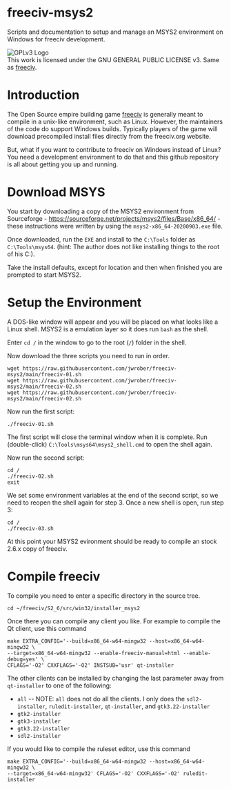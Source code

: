 # freeciv-msys2
Scripts and documentation to setup and manage an MSYS2 environment on Windows for freeciv development.

![GPLv3 Logo](https://www.gnu.org/graphics/gplv3-127x51.png)<br />
This work is licensed under the GNU GENERAL PUBLIC LICENSE v3. Same as [freeciv](https://github.com/freeciv/freeciv "freeciv GitHub Repo").

# Introduction

The Open Source empire building game [freeciv](http://www.freeciv.org/) is generally meant to compile in a unix-like environment, such as Linux. However, the maintainers of the code do support Windows builds. Typically players of the game will download precompiled install files directly from the freeciv.org website.

But, what if you want to contribute to freeciv on Windows instead of Linux?  You need a development environment to do that and this github repository is all about getting you up and running.

# Download MSYS
You start by downloading a copy of the MSYS2 environment from Sourceforge - https://sourceforge.net/projects/msys2/files/Base/x86_64/ - these instructions were written by using the `msys2-x86_64-20200903.exe` file.

Once downloaded, run the `EXE` and install to the `C:\Tools` folder as `C:\Tools\msys64`. (hint: The author does not like installing things to the root of his C:\).

Take the install defaults, except for location and then when finished you are prompted to start MSYS2. 

# Setup the Environment

A DOS-like window will appear and you will be placed on what looks like a Linux shell. MSYS2 is a emulation layer so it does run `bash` as the shell.

Enter `cd /` in the window to go to the root (`/`) folder in the shell.

Now download the three scripts you need to run in order.

    wget https://raw.githubusercontent.com/jwrober/freeciv-msys2/main/freeciv-01.sh
    wget https://raw.githubusercontent.com/jwrober/freeciv-msys2/main/freeciv-02.sh
    wget https://raw.githubusercontent.com/jwrober/freeciv-msys2/main/freeciv-02.sh

Now run the first script:

    ./freeciv-01.sh

The first script will close the terminal window when it is complete. Run (double-click) `C:\Tools\msys64\msys2_shell.cmd` to open the shell again.

Now run the second script:

    cd /
    ./freeciv-02.sh
    exit

We set some environment variables at the end of the second script, so we need to reopen the shell again for step 3.  Once a new shell is open, run step 3:

    cd /
    ./freeciv-03.sh

At this point your MSYS2 evironment should be ready to compile an stock 2.6.x copy of freeciv.

# Compile freeciv

To compile you need to enter a specific directory in the source tree.

    cd ~/freeciv/S2_6/src/win32/installer_msys2

Once there you can compile any client you like. For example to compile the Qt client, use this command

    make EXTRA_CONFIG='--build=x86_64-w64-mingw32 --host=x86_64-w64-mingw32 \
    --target=x86_64-w64-mingw32 --enable-freeciv-manual=html --enable-debug=yes' \
    CFLAGS='-O2' CXXFLAGS='-O2' INSTSUB='usr' qt-installer

The other clients can be installed by changing the last parameter away from `qt-installer` to one of the following:
* `all` -- NOTE: `all` does not do all the clients. I only does the `sdl2-installer`, `ruledit-installer`, `qt-installer`, and `gtk3.22-installer`
* `gtk2-installer`
* `gtk3-installer`
* `gtk3.22-installer`
* `sdl2-installer`

If you would like to compile the ruleset editor, use this command

    make EXTRA_CONFIG='--build=x86_64-w64-mingw32 --host=x86_64-w64-mingw32 \
    --target=x86_64-w64-mingw32' CFLAGS='-O2' CXXFLAGS='-O2' ruledit-installer
